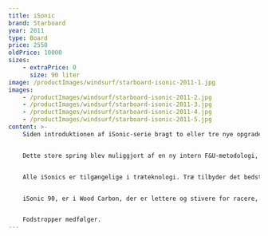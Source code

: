 ```yaml
---
title: iSonic
brand: Starboard
year: 2011
type: Board
price: 2550
oldPrice: 10000
sizes:
    - extraPrice: 0
      size: 90 liter
image: /productImages/windsurf/starboard-isonic-2011-1.jpg
images:
    - /productImages/windsurf/starboard-isonic-2011-2.jpg
    - /productImages/windsurf/starboard-isonic-2011-3.jpg
    - /productImages/windsurf/starboard-isonic-2011-4.jpg
    - /productImages/windsurf/starboard-isonic-2011-5.jpg
content: >-
    Siden introduktionen af iSonic-serie bragt to eller tre nye opgraderinger med sig, højst fire. Fra 2010 til 2011 kan de seneste iSonics dog prale af ikke mindre end seks opgraderinger i forhold til deres forgængere.


    Dette store spring blev muliggjort af en ny intern F&U-metodologi, der gjorde det muligt for teamet at starte deres forskning på et tidligere tidspunkt end før. Remi Vila, ny chef for racing udvikling hos Starboard, samarbejdede med Cyril Moussilmani, Bjorn Dunkerbeck, Kevin Pritchard og Jimmy Diaz for at kickstarte 2011-cyklussen med en stærk tilstrømning af frisk energi og nye ideer meget tidligt på sæsonen. Tilføj til denne udvidede R&D-tid oplevelsen af ​​Tiesda You, Svein Rasmussen og Jim Drake, og 2011 iSonics er født.


    Alle iSonics er tilgængelige i træteknologi. Træ tilbyder det bedste forhold mellem let vægt, komfort, kontrol og stivhed. Ideel til all-round ydeevne under alle forhold, især kraftig vind.


    iSonic 90, er i Wood Carbon, der er lettere og stivere for racere, der ønsker mere bund acceleration og skarpere fornemmelser. Ideel til medium vindforhold.


    Fodstropper medfølger.
---
```

